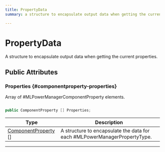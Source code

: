 ```yaml
---
title: PropertyData
summary: a structure to encapsulate output data when getting the current properties. 

---
```


# PropertyData




A structure to encapsulate output data when getting the current properties.   





## Public Attributes

### Properties {#componentproperty-properties}

Array of #MLPowerManagerComponentProperty elements. 

```csharp

public ComponentProperty [] Properties;

```

| Type | Description  | 
|--|--|
| [ComponentProperty](/versioned_docs/version-31-Aug-2023/unity-api/api/UnityEngine.XR.MagicLeap/MLPowerManager/UnityEngine.XR.MagicLeap.MLPowerManager.ComponentProperty.md) [] | A structure to encapsulate the data for each #MLPowerManagerPropertyType.  |





-----------


